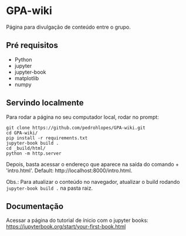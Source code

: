 # GPA-wiki
 Página para divulgação de conteúdo entre o grupo.

 ## Pré requisitos
 
 - Python
 - jupyter
 - jupyter-book
 - matplotlib
 - numpy
 
 
 ## Servindo localmente
 Para rodar a página no seu computador local, rodar no prompt:
 ```
 git clone https://github.com/pedrohlopes/GPA-wiki.git
 cd GPA-wiki/
 pip install -r requirements.txt
 jupyter-book build .
 cd _build/html/
 python -m http.server
 ```
 Depois, basta acessar o endereço que aparece na saída do comando + 'intro.html'. Default: http://localhost:8000/intro.html.

 Obs.: Para atualizar o conteúdo no navegador, atualizar o build rodando `jupyter-book build .` na pasta raiz.


## Documentação
Acessar a página do tutorial de ínicio com o jupyter books: https://jupyterbook.org/start/your-first-book.html

